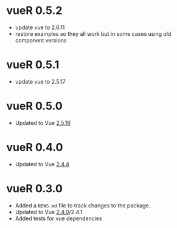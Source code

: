 # vueR 0.5.2

* update vue to 2.6.11
* restore examples so they all work but in some cases using old component versions

# vueR 0.5.1

* update vue to 2.5.17

# vueR 0.5.0

* Updated to Vue [2.5.16](https://github.com/vuejs/vue/releases/tag/v2.5.16)

# vueR 0.4.0

* Updated to Vue [2.4.4](https://github.com/vuejs/vue/releases/tag/v2.4.4)

# vueR 0.3.0

* Added a `NEWS.md` file to track changes to the package.
* Updated to Vue [2.4.0](https://github.com/vuejs/vue/releases/tag/v2.4.0)/2.4.1
* Added tests for vue dependencies

